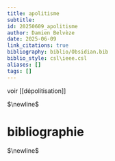```yaml
---
title: apolitisme
subtitle:
id: 20250609_apolitisme
author: Damien Belvèze
date: 2025-06-09
link_citations: true
bibliography: biblio/Obsidian.bib
biblio_style: csl\ieee.csl
aliases: []
tags: []
---
```

voir [[dépolitisation]]


$\newline$
# bibliographie
$\newline$






